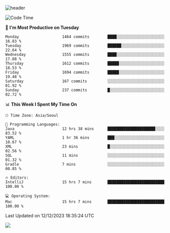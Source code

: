![header](https://capsule-render.vercel.app/api?type=Egg&color=timeAuto&height=300&section=header&text=PoPo&fontSize=90&animation=fadeIn)

  <!--START_SECTION:waka-->
![Code Time](http://img.shields.io/badge/Code%20Time-1%2C298%20hrs%207%20mins-blue)

📅 **I'm Most Productive on Tuesday** 

```text
Monday                   1464 commits        ████░░░░░░░░░░░░░░░░░░░░░   16.83 % 
Tuesday                  1969 commits        ██████░░░░░░░░░░░░░░░░░░░   22.64 % 
Wednesday                1555 commits        ████░░░░░░░░░░░░░░░░░░░░░   17.88 % 
Thursday                 1612 commits        █████░░░░░░░░░░░░░░░░░░░░   18.53 % 
Friday                   1694 commits        █████░░░░░░░░░░░░░░░░░░░░   19.48 % 
Saturday                 167 commits         ░░░░░░░░░░░░░░░░░░░░░░░░░   01.92 % 
Sunday                   237 commits         █░░░░░░░░░░░░░░░░░░░░░░░░   02.72 % 
```


📊 **This Week I Spent My Time On** 

```text
🕑︎ Time Zone: Asia/Seoul

💬 Programming Languages: 
Java                     12 hrs 38 mins      █████████████████████░░░░   83.52 % 
YAML                     1 hr 36 mins        ███░░░░░░░░░░░░░░░░░░░░░░   10.67 % 
XML                      23 mins             █░░░░░░░░░░░░░░░░░░░░░░░░   02.56 % 
SQL                      11 mins             ░░░░░░░░░░░░░░░░░░░░░░░░░   01.32 % 
Gradle                   7 mins              ░░░░░░░░░░░░░░░░░░░░░░░░░   00.85 % 

🔥 Editors: 
IntelliJ                 15 hrs 7 mins       █████████████████████████   100.00 % 

💻 Operating System: 
Mac                      15 hrs 7 mins       █████████████████████████   100.00 % 
```


 Last Updated on 12/12/2023 18:35:24 UTC
<!--END_SECTION:waka-->



<img src="https://capsule-render.vercel.app/api?type=Egg&color=timeAuto&height=300&section=footer&text=PoPo&fontSize=90&animation=fadeIn&reversal=true" />
